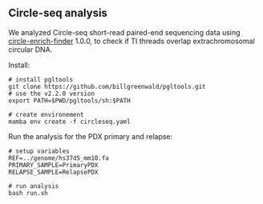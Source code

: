 ## Circle-seq analysis

We analyzed Circle-seq short-read paired-end sequencing data using [circle-enrich-finder](https://github.com/henssen-lab/circle-enrich-filter) 1.0.0, to check if TI threads overlap extrachromosomal circular DNA.

Install:
```
# install pgltools
git clone https://github.com/billgreenwald/pgltools.git
# use the v2.2.0 version
export PATH=$PWD/pgltools/sh:$PATH

# create environement
mamba env create -f circleseq.yaml
```


Run the analysis for the PDX primary and relapse:
```
# setup variables
REF=../genome/hs37d5_mm10.fa
PRIMARY_SAMPLE=PrimaryPDX
RELAPSE_SAMPLE=RelapsePDX

# run analysis
bash run.sh
```
